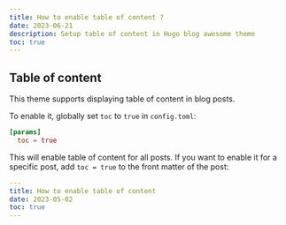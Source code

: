 ```yaml
---
title: How to enable table of content ?
date: 2023-06-21
description: Setup table of content in Hugo blog awesome theme
toc: true
---
```


## Table of content

This theme supports displaying table of content in blog posts.

To enable it, globally set `toc` to `true` in `config.toml`:

```toml
[params]
  toc = true
```

This will enable table of content for all posts. If you want to enable it for a specific post, add `toc = true` to the front matter of the post:

```yaml
---
title: How to enable table of content
date: 2023-05-02
toc: true
---
```
